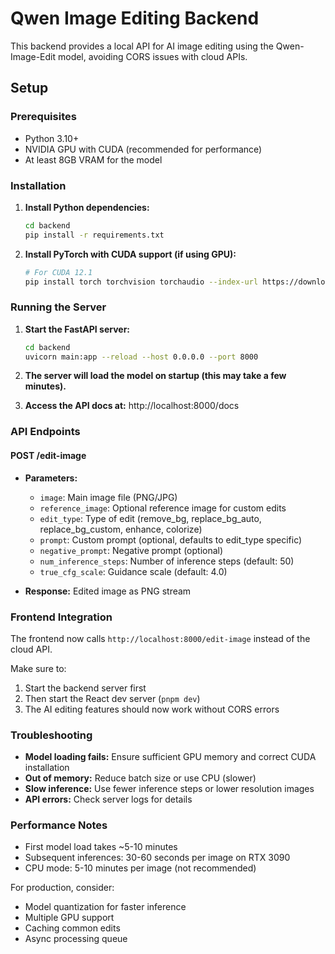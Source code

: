 # Qwen Image Editing Backend

This backend provides a local API for AI image editing using the Qwen-Image-Edit model, avoiding CORS issues with cloud APIs.

## Setup

### Prerequisites
- Python 3.10+
- NVIDIA GPU with CUDA (recommended for performance)
- At least 8GB VRAM for the model

### Installation

1. **Install Python dependencies:**
   ```bash
   cd backend
   pip install -r requirements.txt
   ```

2. **Install PyTorch with CUDA support (if using GPU):**
   ```bash
   # For CUDA 12.1
   pip install torch torchvision torchaudio --index-url https://download.pytorch.org/whl/cu121
   ```

### Running the Server

1. **Start the FastAPI server:**
   ```bash
   cd backend
   uvicorn main:app --reload --host 0.0.0.0 --port 8000
   ```

2. **The server will load the model on startup (this may take a few minutes).**

3. **Access the API docs at:** http://localhost:8000/docs

### API Endpoints

#### POST /edit-image
- **Parameters:**
  - `image`: Main image file (PNG/JPG)
  - `reference_image`: Optional reference image for custom edits
  - `edit_type`: Type of edit (remove_bg, replace_bg_auto, replace_bg_custom, enhance, colorize)
  - `prompt`: Custom prompt (optional, defaults to edit_type specific)
  - `negative_prompt`: Negative prompt (optional)
  - `num_inference_steps`: Number of inference steps (default: 50)
  - `true_cfg_scale`: Guidance scale (default: 4.0)

- **Response:** Edited image as PNG stream

### Frontend Integration

The frontend now calls `http://localhost:8000/edit-image` instead of the cloud API.

Make sure to:
1. Start the backend server first
2. Then start the React dev server (`pnpm dev`)
3. The AI editing features should now work without CORS errors

### Troubleshooting

- **Model loading fails:** Ensure sufficient GPU memory and correct CUDA installation
- **Out of memory:** Reduce batch size or use CPU (slower)
- **Slow inference:** Use fewer inference steps or lower resolution images
- **API errors:** Check server logs for details

### Performance Notes

- First model load takes ~5-10 minutes
- Subsequent inferences: 30-60 seconds per image on RTX 3090
- CPU mode: 5-10 minutes per image (not recommended)

For production, consider:
- Model quantization for faster inference
- Multiple GPU support
- Caching common edits
- Async processing queue